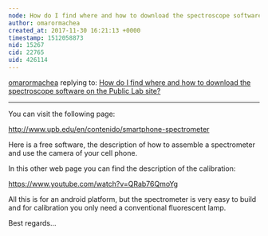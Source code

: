 ```yaml
---
node: How do I find where and how to download the spectroscope software on the Public Lab site?
author: omarormachea
created_at: 2017-11-30 16:21:13 +0000
timestamp: 1512058873
nid: 15267
cid: 22765
uid: 426114
---
```




[omarormachea](../profile/omarormachea) replying to: [How do I find where and how to download the spectroscope software on the Public Lab site?](../notes/dhaprt/11-30-2017/how-do-i-find-where-and-how-to-download-the-spectroscope-software-on-the-public-lab-site)

----
You can visit the following page:

http://www.upb.edu/en/contenido/smartphone-spectrometer

Here is a free software, the description of how to assemble a spectrometer and use the camera of your cell phone.

In this other web page you can find the description of the calibration:

https://www.youtube.com/watch?v=QRab76QmoYg

All this is for an android platform, but the spectrometer is very easy to build and for calibration you only need a conventional fluorescent lamp.

Best regards...